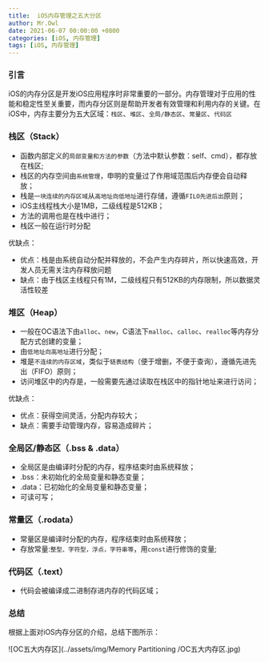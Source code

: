 ```yaml
---
title:  iOS内存管理之五大分区
author: Mr.Owl
date: 2021-06-07 00:00:00 +0800
categories: [iOS, 内存管理]
tags: [iOS, 内存管理]
---
```


### 引言

iOS的内存分区是开发iOS应用程序时非常重要的一部分。内存管理对于应用的性能和稳定性至关重要，而内存分区则是帮助开发者有效管理和利用内存的关键。在iOS中，内存主要分为五大区域：`栈区`、`堆区`、`全局/静态区`、`常量区`、`代码区`

### 栈区（Stack）

- 函数内部定义的`局部变量和方法的参数`（方法中默认参数：self、cmd），都存放在栈区;
- 栈区的内存空间由`系统管理`，申明的变量过了作用域范围后内存便会自动释放；
- 栈是`一块连续的内存区域`从`高地址向低地址`进行存储，遵循`FILO先进后出`原则；
- iOS主线程栈大小是1MB，二级线程是512KB；
- 方法的调用也是在栈中进行；
- 栈区一般在运行时分配

优缺点：

- 优点：栈是由系统自动分配并释放的，不会产生内存碎片，所以快速高效，开发人员无需关注内存释放问题
- 缺点：由于栈区主线程只有1M，二级线程只有512KB的内存限制，所以数据灵活性较差

### 堆区（Heap）

- 一般在OC语法下由`alloc`、`new`，C语法下`malloc`、`calloc`、`realloc`等内存分配方式创建的变量；
- 由`低地址向高地址`进行分配；
- 堆是`不连续的内存区域`，类似于`链表结构`（便于增删，不便于查询），遵循先进先出（FIFO）原则；
- 访问堆区中的内存是，一般需要先通过读取在栈区中的指针地址来进行访问；

优缺点：

- 优点：获得空间灵活，分配内存较大；
- 缺点：需要手动管理内存，容易造成碎片；

### 全局区/静态区（.bss & .data）

- 全局区是由编译时分配的内存，程序结束时由系统释放；
- .bss：未初始化的全局变量和静态变量；
- .data：已初始化的全局变量和静态变量；
- 可读可写；

### 常量区（.rodata）

- 常量区是编译时分配的内存，程序结束时由系统释放；
- 存放常量:`整型、字符型，浮点，字符串等`，用`const`进行修饰的变量;

### 代码区（.text）

- 代码会被编译成二进制存进内存的代码区域；

### 总结

根据上面对iOS内存分区的介绍，总结下图所示：

![OC五大内存区](../assets/img/Memory Partitioning /OC五大内存区.jpg)
